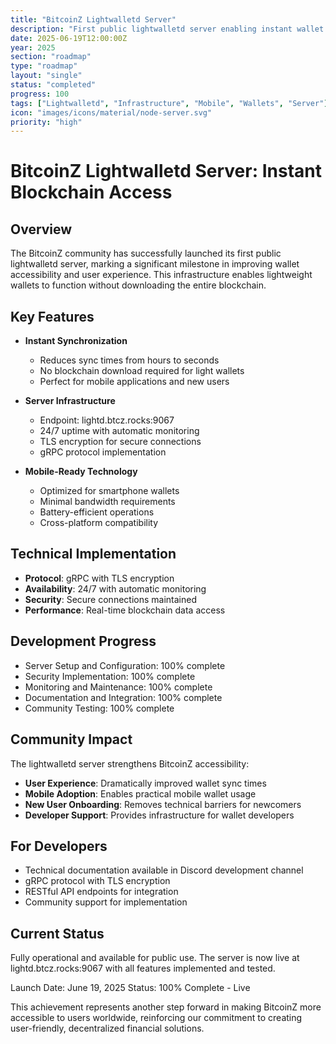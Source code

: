 ```yaml
---
title: "BitcoinZ Lightwalletd Server"
description: "First public lightwalletd server enabling instant wallet synchronization and mobile-ready blockchain access"
date: 2025-06-19T12:00:00Z
year: 2025
section: "roadmap"
type: "roadmap"
layout: "single"
status: "completed"
progress: 100
tags: ["Lightwalletd", "Infrastructure", "Mobile", "Wallets", "Server"]
icon: "images/icons/material/node-server.svg"
priority: "high"
---
```


# BitcoinZ Lightwalletd Server: Instant Blockchain Access

## Overview
The BitcoinZ community has successfully launched its first public lightwalletd server, marking a significant milestone in improving wallet accessibility and user experience. This infrastructure enables lightweight wallets to function without downloading the entire blockchain.

## Key Features
- **Instant Synchronization**
  - Reduces sync times from hours to seconds
  - No blockchain download required for light wallets
  - Perfect for mobile applications and new users

- **Server Infrastructure**
  - Endpoint: lightd.btcz.rocks:9067
  - 24/7 uptime with automatic monitoring
  - TLS encryption for secure connections
  - gRPC protocol implementation

- **Mobile-Ready Technology**
  - Optimized for smartphone wallets
  - Minimal bandwidth requirements
  - Battery-efficient operations
  - Cross-platform compatibility

## Technical Implementation
- **Protocol**: gRPC with TLS encryption
- **Availability**: 24/7 with automatic monitoring
- **Security**: Secure connections maintained
- **Performance**: Real-time blockchain data access

## Development Progress
- Server Setup and Configuration: 100% complete
- Security Implementation: 100% complete
- Monitoring and Maintenance: 100% complete
- Documentation and Integration: 100% complete
- Community Testing: 100% complete

## Community Impact
The lightwalletd server strengthens BitcoinZ accessibility:
- **User Experience**: Dramatically improved wallet sync times
- **Mobile Adoption**: Enables practical mobile wallet usage
- **New User Onboarding**: Removes technical barriers for newcomers
- **Developer Support**: Provides infrastructure for wallet developers

## For Developers
- Technical documentation available in Discord development channel
- gRPC protocol with TLS encryption
- RESTful API endpoints for integration
- Community support for implementation

## Current Status
Fully operational and available for public use. The server is now live at lightd.btcz.rocks:9067 with all features implemented and tested.

Launch Date: June 19, 2025
Status: 100% Complete - Live

This achievement represents another step forward in making BitcoinZ more accessible to users worldwide, reinforcing our commitment to creating user-friendly, decentralized financial solutions.
